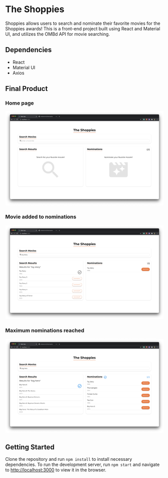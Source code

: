 # The Shoppies

Shoppies allows users to search and nominate their favorite movies for the Shoppies awards! This is a front-end project built using React and Material UI, and utilizes the OMBd API for movie searching.

## Dependencies

- React
- Material UI
- Axios

## Final Product

### Home page

!["Home page"](https://github.com/shadeemerhi/theshoppies/blob/master/docs/home_empty.png)

### Movie added to nominations

!["Movie added to nominations"](https://github.com/shadeemerhi/theshoppies/blob/master/docs/home_add.png)

### Maximum nominations reached

!["Maximum nominations reached"](https://github.com/shadeemerhi/theshoppies/blob/master/docs/home_full.png)

## Getting Started

Clone the repository and run `npm install` to install necessary dependencies. To run the development server, run `npm start` and navigate to [http://localhost:3000](http://localhost:3000) to view it in the browser.


